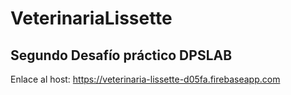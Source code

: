 # VeterinariaLissette

## Segundo Desafío práctico DPSLAB 
Enlace al host: https://veterinaria-lissette-d05fa.firebaseapp.com


